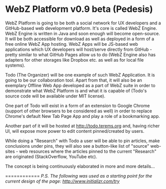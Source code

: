 WebZ Platform v0.9 beta (Pedesis)
============
WebZ Platform is going to be both a social network for UX developers and a GitHub-based web development platform. It's core is called WebZ Engine. WebZ Engine is written in Java and soon enough will become open-source. It will be both accessible for download as well as deployed in a form of a free online WebZ App hosting. WebZ Apps will be JS-based web applications which UX developers will host/serve directly from GitHub - pretty similar to what GitHub Pages allow us to do (WebZ Engine also has adapters for other storages like Dropbox etc. as well as for local file systems).

Todo (The Organizer) will be one example of such WebZ Application. It is going to be our collaboration tool. Apart from that, it will also be an exemplary Offline Web App developed as a part of WebZ suite in order to demonstrate what WebZ Platform is and what it is capable of (Todo's source code will be available under MIT license).

One part of Todo will exist in a form of an extension to Google Chrome (support of other browsers to be considered as well) in order to replace Chrome's default New Tab Page App and play a role of a bookmarking app.

Another part of it will be hosted at http://todo.terems.org and, having richer UI, will expose more power to edit content pinned/created by users.

While doing a "Research" with Todo a user will be able to pin articles, make conclusions under pins, they will also see a button-like list of "source" web-sites - web resources where the articles pinned to the current "Research" are originated (StackOverflow, YouTube etc).

The concept is being continuously elaborated in more and more details...

============
<i>P.S. The following was used as a starting point for the current design of the page:
http://www.initializr.com/try</i>
